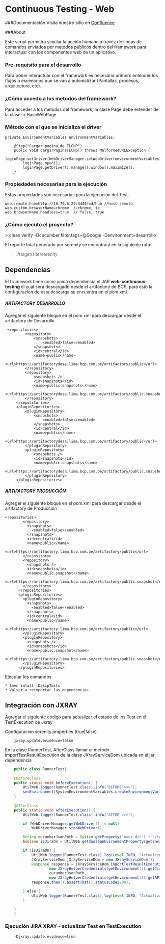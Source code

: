 <h1>Continuous Testing - Web</h1>

###Documentación
Visita nuestro sitio en [Confluence](https://confluence.lima.bcp.com.pe/display/INCTTC/Framework+de+Continuous+Testing)

###About

Este script permitira simular la acción humana a travéz de lineas de comandos enviados por metodos públicos dentro del
framework para interactuar con los componentes web de un aplicativo.

<h3>Pre-requisito para el desarrollo</h3>
Para poder interactuar con el framework es necesario primero entender los flujos o escenarios que se van a automatizar
(Pantallas, procesos, arquitectura, etc).

<h3>¿Cómo accedo a los metodos del framework?</h3>
Para acceder a los metodos del framework, la clase Page debe extender de la clase:
> BaseWebPage

<h3>Método con el que se inicializa el driver</h3>

```
private EnvironmentVariables environmentVariables;

    @Step("Cargar pagina de TLCNP")
    public void cargarPaginaTLCNp() throws MalformedURLException {
        loginPage.setDriver(WebDriverManager.setWebDriver(environmentVariables));
        loginPage.open();
        loginPage.getDriver().manage().window().maximize();
    }
```

<h3>Propiedades necesarias para la ejecución</h3>
Estas propiedades son necesarias para la ejecución del Test.

```
web.remote.hub=http://10.79.6.29:4444/wd/hub //host remoto
web.custom.browserName=chrome  //chrome, ie
web.browserName.headless=true  // false, true
```

<h3>¿Cómo ejecuto el proyecto?</h3>
> clean verify -Dcucumber.filter.tags=@Google -Denvironment=desarrollo


El reporte total generado por serenity se encontrará en la siguiente ruta:
> /target/site/serenity

<h2>Dependencias</h2>
El framework tiene como unica dependencia el JAR <b>web-continuous-testing</b> el cual será descargado desde el
artifactory de BCP, para esto la configuración de esta descarga se encuentra en el pom.xml

<h5>ARTIFACTORY DESARROLLO</h5>
Agregar el siguiente bloque en el pom.xml para descargar desde el artifactory de Desarrollo

```  
 <repositories>
         <repository>
             <snapshots>
                 <enabled>false</enabled>
             </snapshots>
             <id>central</id>
             <name>public</name>
             <url>https://artifactorydesa.lima.bcp.com.pe/artifactory/public</url>
         </repository>
         <repository>
             <snapshots />
             <id>snapshots</id>
             <name>public.snapshots</name>
             <url>https://artifactorydesa.lima.bcp.com.pe/artifactory/public.snapshots</url>
         </repository>
     </repositories>
     <pluginRepositories>
         <pluginRepository>
             <snapshots>
                 <enabled>false</enabled>
             </snapshots>
             <id>central</id>
             <name>public</name>
             <url>https://artifactorydesa.lima.bcp.com.pe/artifactory/public</url>
         </pluginRepository>
         <pluginRepository>
             <snapshots />
             <id>snapshots</id>
             <name>public.snapshots</name>
             <url>https://artifactorydesa.lima.bcp.com.pe/artifactory/public.snapshots</url>
         </pluginRepository>
     </pluginRepositories>
```

<h5>ARTIFACTORY PRODUCCIÓN</h5>
Agregar el siguiente bloque en el pom.xml para descargar desde el artifactory de Producción

```  
<repositories>
        <repository>
          <snapshots>
            <enabled>false</enabled>
          </snapshots>
          <id>central</id>
          <name>public</name>
          <url>https://artifactory.lima.bcp.com.pe/artifactory/public</url>
        </repository>
        <repository>
          <snapshots />
          <id>snapshots</id>
          <name>public.snapshot</name>
          <url>https://artifactory.lima.bcp.com.pe/artifactory/public.snapshot</url>
        </repository>
      </repositories>
      <pluginRepositories>
        <pluginRepository>
          <snapshots>
            <enabled>false</enabled>
          </snapshots>
          <id>central</id>
          <name>public</name>
          <url>https://artifactory.lima.bcp.com.pe/artifactory/public</url>
        </pluginRepository>
        <pluginRepository>
          <snapshots />
          <id>snapshots</id>
          <name>public.snapshot</name>
          <url>https://artifactory.lima.bcp.com.pe/artifactory/public.snapshot</url>
        </pluginRepository>
      </pluginRepositories>
```

Ejecutar los comandos:

    * $mvn intall -DskipTests
    * Volver a reimportar las dependencias   

## Integración con JXRAY

Agregar el siguiente código para actualizar el estado de los Test en el TestExecution de Jxray

Configuracion serenity.properties (true|false)

``` 
    jxray.update.evidence=false
``` 

En la clase RunnerTest, AfterClass llamar al metodo importTestResultExecution de la clase
JXrayServiceDom ubicada en el jar dependencia

```  java
    public class RunnerTest{
    
    @BeforeClass
    public static void beforeExecution() {
        UtilWeb.logger(RunnerTest.class).info("BEFORE >>>");
        setEnvironment(SystemEnvironmentVariables.createEnvironmentVariables());
    }
    
    @AfterClass
    public static void afterExecution() {
        UtilWeb.logger(RunnerTest.class).info("AFTER >>>");

        if (WebDriverManager.getWebDriver() != null)
            WebDriverManager.stopWebDriver();

        String cucumberJsonPath = System.getProperty("user.dir") + "/target/build/cucumber.json";
        boolean isJiraOn = UtilWeb.getBooleanEvironmentProperty(getEnvironment(), JXrayProperties.JXRAY_EVIDENCE);

        if (isJiraOn) {
            UtilWeb.logger(RunnerTest.class).log(Level.INFO, "Actualizar resultados en JiraXray: {0}", isJiraOn);
            JXrayServiceDom jXrayServiceDom = new JXrayServiceDom();
            Response response = jXrayServiceDom.importTestResultExecutionBasic(
                    new JXrayHelperCredentials(getEnvironment()).getJiraHost(),
                    cucumberJsonPath,
                    new JXrayHelperCredentials(getEnvironment()).getAPIToken());
            response.then().assertThat().statusCode(200);

        } else {
            UtilWeb.logger(RunnerTest.class).log(Level.INFO, "Actualizar resultados en JiraXray: {0}", isJiraOn);
        }

    }
    }
```

### Ejecución JIRA XRAY - actualizar Test en TestExecution

```  
    -Djxray.update.evidence=true
```